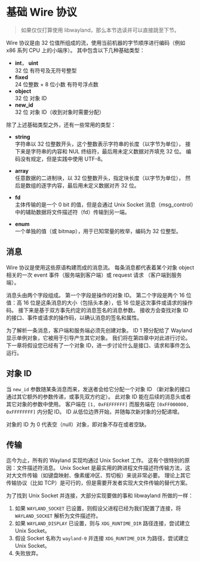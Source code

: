 # 基础 Wire 协议

> 如果仅仅打算使用 libwayland，那么本节选读并可以直接跳至下节。

Wire 协议是由 32 位值所组成的流，使用当前机器的字节顺序进行编码（例如 x86 系列 CPU 上的小端序）。
其中包含以下几种基础类型：

- **int**， **uint**  
  32 位 有符号及无符号整型
- **fixed**  
  24 位整数 + 8 位小数 有符号浮点数
- **object**  
  32 位 对象 ID
- **new_id**  
  32 位 对象 ID（收到对象时需要分配）

除了上述基础类型之外，还有一些常用的类型：

- **string**  
  字符串以 32 位整数开头，这个整数表示字符串的长度（以字节为单位），
  接下来是字符串的内容和 NUL 终结符，最后用未定义数据对齐填充 32 位。
  编码没有规定，但是实践中使用 UTF-8。

- **array**  
  任意数据的二进制块，以 32 位整数开头，指定块长度（以字节为单位），
  然后是数组的逐字内容，最后用未定义数据对齐 32 位。
- **fd**  
  主体传输的是一个 0 bit 的值，但是会通过 Unix Socket 消息（msg_control）中的辅助数据将文件描述符（fd）传输到另一端。
- **enum**  
  一个单独的值（或 bitmap），用于已知常量的枚举，编码为 32 位整型。

## 消息

Wire 协议是使用这些原语构建而成的消息流。
每条消息都代表着某个对象 object 相关的一次 event 事件（服务端到客户端）或 request 请求 （客户端到服务端）。

消息头由两个字段组成。
第一个字段是操作的对象 ID。
第二个字段是两个 16 位值：高 16 位是这条消息的大小（包括头本身），低 16 位是这次事件或请求的操作码。
接下来是基于双方事先约定的消息签名的消息参数。
接收方会查找对象 ID 的接口、事件或请求的操作码，以确认消息的签名和属性。

为了解析一条消息，客户端和服务端必须先创建对象。
ID 1 预分配给了 Wayland 显示单例对象，它被用于引导产生其它对象。
我们将在第四章中对此进行讨论。
下一章将假设您已经有了一个对象 ID，进一步讨论什么是接口、请求和事件怎么运行。

## 对象 ID

当 `new_id` 参数随某条消息而来，发送者会给它分配一个对象 ID
（新对象的接口通过其它额外的参数传递，或事先双方约定）。
此对象 ID 能在后续的消息头或者其它对象的参数中使用。
客户端在 `[1, 0xFEFFFFFF]` 而服务端在 `[0xFF000000, 0xFFFFFFFF]` 内分配 ID。
ID 从低位边界开始，并随每次新对象的分配递增。

对象的 ID 为 0 代表空（null）对象，即对象不存在或者空缺。

## 传输

迄今为止，所有的 Wayland 实现均通过 Unix Socket 工作。
这有个很特别的原因：文件描述符消息。
Unix Socket 是最实用的跨进程文件描述符传输方法，这对大文件传输（如键盘映射、像素缓冲区、剪切板）来说非常必要。
理论上其它传输协议（比如 TCP）是可行的，但是需要开发者实现大文件传输的替代方案。

为了找到 Unix Socket 并连接，大部分实现要做的事和 libwayland 所做的一样：

1. 如果 `WAYLAND_SOCKET` 已设置，则假设父进程已经为我们配置了连接，将 `WAYLAND_SOCKET` 解析为文件描述符。
2. 如果 `WAYLAND_DISPLAY` 已设置，则与 `XDG_RUNTIME_DIR` 路径连接，尝试建立 Unix Socket。
3. 假设 Socket 名称为 `wayland-0` 并连接 `XDG_RUNTIME_DIR` 为路径，尝试建立 Unix Socket。
4. 失败放弃。
